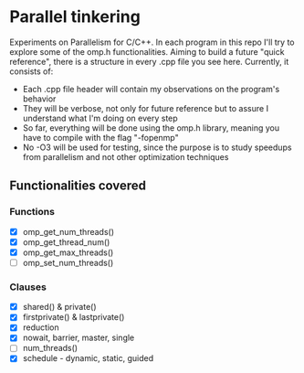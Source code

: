 # Parallel tinkering

Experiments on Parallelism for C/C++. In each program in this repo I'll try to explore some of the omp.h functionalities. 
Aiming to build a future "quick reference", there is a structure in every .cpp file you see here. Currently, it consists of:

* Each .cpp file header will contain my observations on the program's behavior
* They will be verbose, not only for future reference but to assure I understand what I'm doing on every step
* So far, everything will be done using the omp.h library, meaning you have to compile with the flag "-fopenmp"
* No -O3 will be used for testing, since the purpose is to study speedups from parallelism and not other optimization techniques



## Functionalities covered

### Functions
- [X] omp_get_num_threads()
- [X] omp_get_thread_num()
- [X] omp_get_max_threads()
- [ ] omp_set_num_threads()

### Clauses
- [X] shared() & private()
- [X] firstprivate() & lastprivate()
- [X] reduction
- [X] nowait, barrier, master, single
- [ ] num_threads()
- [X] schedule - dynamic, static, guided
